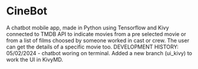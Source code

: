 # CineBot
A chatbot mobile app, made in Python using Tensorflow and Kivy connected to TMDB API to indicate movies from a pre selected movie or from a list of films choosed by someone worked in cast or crew. The user can get the details of a specific movie too.
DEVELOPMENT HISTORY:
05/02/2024 - chatbot woring on terminal. Added a new branch (ui_kivy) to work the UI in KivyMD.
